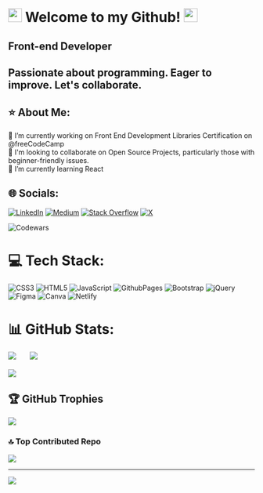 <h1>
  <img src="https://media.giphy.com/media/hvRJCLFzcasrR4ia7z/giphy.gif" width="28">
  Welcome to my Github!
  <img src="https://media.giphy.com/media/hvRJCLFzcasrR4ia7z/giphy.gif" width="28">
</h1>
<h2>Front-end Developer</h2>
<h2>Passionate about programming. Eager to improve. Let's collaborate.</h2>

  ## :star: About Me:
  🔭 I’m currently working on Front End Development Libraries Certification on @freeCodeCamp<br> :raising_hand: I'm looking to collaborate on Open Source Projects, particularly those with beginner-friendly 
  issues.  <br>:seedling: I’m currently learning React<br>


## 🌐 Socials:
[![LinkedIn](https://img.shields.io/badge/LinkedIn-%230077B5.svg?logo=linkedin&logoColor=white)](https://linkedin.com/in/olha-zakharchevna/) [![Medium](https://img.shields.io/badge/Medium-12100E?logo=medium&logoColor=white)](https://medium.com/@zakharchevna) [![Stack Overflow](https://img.shields.io/badge/-Stackoverflow-FE7A16?logo=stack-overflow&logoColor=white)](https://stackoverflow.com/users/22616403) [![X](https://img.shields.io/badge/X-black.svg?logo=X&logoColor=white)](https://x.com/OZakharchevna) 

![Codewars](https://github.r2v.ch/codewars?user=zakharchevna&name=true&top_languages=true&stroke=%23b362ff&theme=nightowl&hide_clan=true)

# 💻 Tech Stack:
![CSS3](https://img.shields.io/badge/css3-%231572B6.svg?style=for-the-badge&logo=css3&logoColor=white) ![HTML5](https://img.shields.io/badge/html5-%23E34F26.svg?style=for-the-badge&logo=html5&logoColor=white) ![JavaScript](https://img.shields.io/badge/javascript-%23323330.svg?style=for-the-badge&logo=javascript&logoColor=%23F7DF1E) ![GithubPages](https://img.shields.io/badge/github%20pages-121013?style=for-the-badge&logo=github&logoColor=white) ![Bootstrap](https://img.shields.io/badge/bootstrap-%238511FA.svg?style=for-the-badge&logo=bootstrap&logoColor=white) ![jQuery](https://img.shields.io/badge/jquery-%230769AD.svg?style=for-the-badge&logo=jquery&logoColor=white) ![Figma](https://img.shields.io/badge/figma-%23F24E1E.svg?style=for-the-badge&logo=figma&logoColor=white) ![Canva](https://img.shields.io/badge/Canva-%2300C4CC.svg?style=for-the-badge&logo=Canva&logoColor=white) ![Netlify](https://img.shields.io/badge/netlify-%23000000.svg?style=for-the-badge&logo=netlify&logoColor=#00C7B7)


  # 📊 GitHub Stats:
![](https://github-readme-stats.vercel.app/api?username=zakharchevna&theme=nightowl&hide_border=false&include_all_commits=false&count_private=false) &nbsp; &nbsp; &nbsp;
![](https://github-readme-streak-stats.herokuapp.com/?user=zakharchevna&theme=nightowl&hide_border=false)<br/><br/>
![](https://github-readme-stats.vercel.app/api/top-langs/?username=zakharchevna&theme=nightowl&hide_border=false&include_all_commits=false&count_private=false&layout=compact)


## 🏆 GitHub Trophies
![](https://github-profile-trophy.vercel.app/?username=zakharchevna&theme=tokyonight&no-frame=true&no-bg=false&margin-w=4)

### 🔝 Top Contributed Repo
![](https://github-contributor-stats.vercel.app/api?username=zakharchevna&limit=5&theme=tokyonight&combine_all_yearly_contributions=true)

---
[![](https://visitcount.itsvg.in/api?id=zakharchevna&icon=0&color=0)](https://visitcount.itsvg.in)








<!-- Proudly created with GPRM ( https://gprm.itsvg.in ) -->
